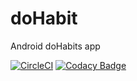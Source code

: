 # doHabit
Android doHabits app

[![CircleCI](https://circleci.com/gh/alexmozzhakov/doHabit.svg?style=svg)](https://circleci.com/gh/alexmozzhakov/doHabit)
[![Codacy Badge](https://api.codacy.com/project/badge/Grade/56dc928b8cc346eba668c48c860a0e0c)](https://www.codacy.com/app/alex1207/YourHabits?utm_source=github.com&amp;utm_medium=referral&amp;utm_content=alexmozzhakov/YourHabits&amp;utm_campaign=Badge_Grade)
